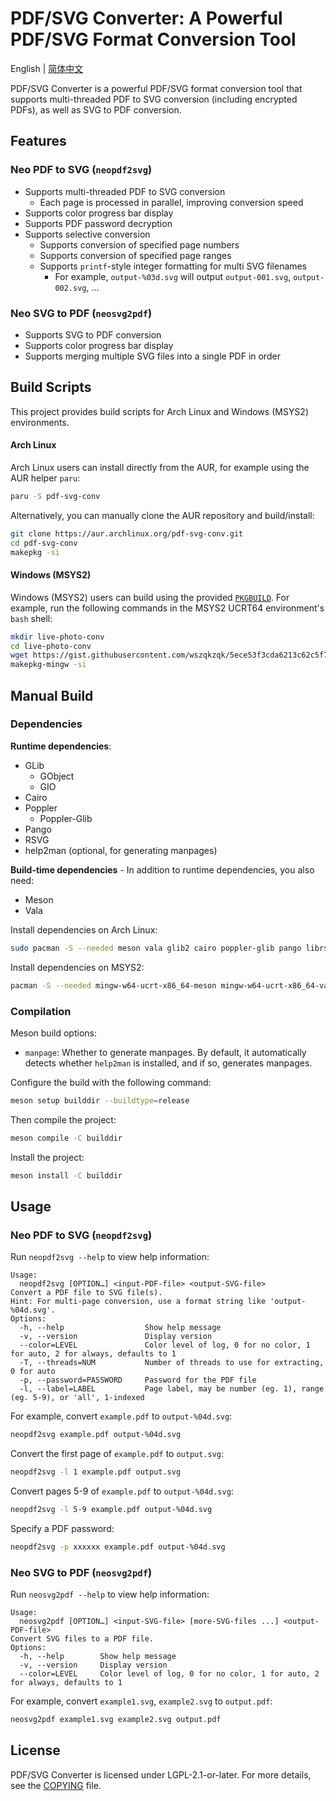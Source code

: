 # PDF/SVG Converter: A Powerful PDF/SVG Format Conversion Tool
English | [简体中文](README-zh.md)

PDF/SVG Converter is a powerful PDF/SVG format conversion tool that supports multi-threaded PDF to SVG conversion (including encrypted PDFs), as well as SVG to PDF conversion.

## Features
### Neo PDF to SVG (`neopdf2svg`)
* Supports multi-threaded PDF to SVG conversion
  * Each page is processed in parallel, improving conversion speed
* Supports color progress bar display
* Supports PDF password decryption
* Supports selective conversion
  * Supports conversion of specified page numbers
  * Supports conversion of specified page ranges
  * Supports `printf`-style integer formatting for multi SVG filenames
    * For example, `output-%03d.svg` will output `output-001.svg`, `output-002.svg`, ...

### Neo SVG to PDF (`neosvg2pdf`)
* Supports SVG to PDF conversion
* Supports color progress bar display
* Supports merging multiple SVG files into a single PDF in order

## Build Scripts
This project provides build scripts for Arch Linux and Windows (MSYS2) environments.

#### Arch Linux
Arch Linux users can install directly from the AUR, for example using the AUR helper `paru`:
```bash
paru -S pdf-svg-conv
```

Alternatively, you can manually clone the AUR repository and build/install:
```bash
git clone https://aur.archlinux.org/pdf-svg-conv.git
cd pdf-svg-conv
makepkg -si
```

#### Windows (MSYS2)
Windows (MSYS2) users can build using the provided [`PKGBUILD`](https://gist.github.com/wszqkzqk/5ece53f3cda6213c62c5f77a9da26af4). For example, run the following commands in the MSYS2 UCRT64 environment's `bash` shell:
```bash
mkdir live-photo-conv
cd live-photo-conv
wget https://gist.githubusercontent.com/wszqkzqk/5ece53f3cda6213c62c5f77a9da26af4/raw/PKGBUILD
makepkg-mingw -si
```

## Manual Build
### Dependencies
**Runtime dependencies**:
* GLib
  * GObject
  * GIO
* Cairo
* Poppler
  * Poppler-Glib
* Pango
* RSVG
* help2man (optional, for generating manpages)

**Build-time dependencies** - In addition to runtime dependencies, you also need:
* Meson
* Vala

Install dependencies on Arch Linux:
```bash
sudo pacman -S --needed meson vala glib2 cairo poppler-glib pango librsvg help2man
```

Install dependencies on MSYS2:
```bash
pacman -S --needed mingw-w64-ucrt-x86_64-meson mingw-w64-ucrt-x86_64-vala mingw-w64-ucrt-x86_64-glib2 mingw-w64-ucrt-x86_64-cairo mingw-w64-ucrt-x86_64-poppler mingw-w64-ucrt-x86_64-pango mingw-w64-ucrt-x86_64-librsvg help2man
```

### Compilation
Meson build options:
* `manpage`: Whether to generate manpages. By default, it automatically detects whether `help2man` is installed, and if so, generates manpages.

Configure the build with the following command:
```bash
meson setup builddir --buildtype=release
```

Then compile the project:
```bash
meson compile -C builddir
```

Install the project:
```bash
meson install -C builddir
```

## Usage
### Neo PDF to SVG (`neopdf2svg`)
Run `neopdf2svg --help` to view help information:
```log
Usage:
  neopdf2svg [OPTION…] <input-PDF-file> <output-SVG-file>
Convert a PDF file to SVG file(s).
Hint: For multi-page conversion, use a format string like 'output-%04d.svg'.
Options:
  -h, --help                  Show help message
  -v, --version               Display version
  --color=LEVEL               Color level of log, 0 for no color, 1 for auto, 2 for always, defaults to 1
  -T, --threads=NUM           Number of threads to use for extracting, 0 for auto
  -p, --password=PASSWORD     Password for the PDF file
  -l, --label=LABEL           Page label, may be number (eg. 1), range (eg. 5-9), or 'all', 1-indexed
```

For example, convert `example.pdf` to `output-%04d.svg`:
```bash
neopdf2svg example.pdf output-%04d.svg
```

Convert the first page of `example.pdf` to `output.svg`:
```bash
neopdf2svg -l 1 example.pdf output.svg
```

Convert pages 5-9 of `example.pdf` to `output-%04d.svg`:
```bash
neopdf2svg -l 5-9 example.pdf output-%04d.svg
```

Specify a PDF password:
```bash
neopdf2svg -p xxxxxx example.pdf output-%04d.svg
```

### Neo SVG to PDF (`neosvg2pdf`)
Run `neosvg2pdf --help` to view help information:
```log
Usage:
  neosvg2pdf [OPTION…] <input-SVG-file> [more-SVG-files ...] <output-PDF-file>
Convert SVG files to a PDF file.
Options:
  -h, --help        Show help message
  -v, --version     Display version
  --color=LEVEL     Color level of log, 0 for no color, 1 for auto, 2 for always, defaults to 1
```

For example, convert `example1.svg`, `example2.svg` to `output.pdf`:
```bash
neosvg2pdf example1.svg example2.svg output.pdf
```

## License
PDF/SVG Converter is licensed under LGPL-2.1-or-later. For more details, see the [COPYING](COPYING) file.
